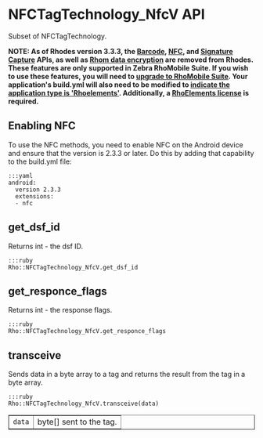 # NFCTagTechnology_NfcV API

Subset of NFCTagTechnology.

**NOTE: As of Rhodes version 3.3.3, the [Barcode](barcode-api), [NFC](../rhodes/device-caps#nfc), and [Signature Capture](../rhodes/device-caps#signature-capture) APIs, as well as [Rhom data encryption](../rhodes/rhom#database-encryption) are removed from Rhodes. These features are only supported in Zebra RhoMobile Suite. If you wish to use these features, you will need to [upgrade to RhoMobile Suite](../rhomobile-install). Your application's build.yml will also need to be modified to [indicate the application type is 'Rhoelements'](../rhoelements/rhoelements2-native#enabling-motorola-device-capabilities). Additionally, a [RhoElements license](../rhoelements/licensing) is required.**

## Enabling NFC

To use the NFC methods, you need to enable NFC on the Android device and ensure that the version is 2.3.3 or later. Do this by adding that capability to the build.yml file:

	:::yaml
	android: 
	  version 2.3.3
	  extensions:
	  - nfc

## get_dsf_id

Returns int - the dsf ID.

	:::ruby
	Rho::NFCTagTechnology_NfcV.get_dsf_id


## get_responce_flags

Returns int - the response flags.

	:::ruby
	Rho::NFCTagTechnology_NfcV.get_responce_flags


## transceive

Sends data in a byte array to a tag and returns the result from the tag in a byte array.

	:::ruby
	Rho::NFCTagTechnology_NfcV.transceive(data)

<table border="1">
<tr>
	<td><code>data</code></td>
	<td>byte[] sent to the tag.</td>
</tr>
</table>
